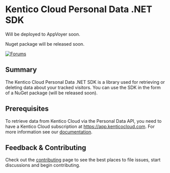 # Kentico Cloud Personal Data .NET SDK

Will be deployed to AppVoyer soon.

Nuget package will be released soon.

[![Forums](https://img.shields.io/badge/chat-on%20forums-orange.svg)](https://forums.kenticocloud.com)

## Summary

The Kentico Cloud Personal Data .NET SDK is a library used for retrieving or deleting data about your tracked visitors. You can use the SDK in the form of a NuGet package (will be released soon).

## Prerequisites

To retrieve data from Kentico Cloud via the Personal Data API, you need to have a Kentico Cloud subscription at <https://app.kenticocloud.com>. For more information see our [documentation](http://help.kenticocloud.com/).

## Feedback & Contributing
Check out the [contributing](https://github.com/Kentico/personal-data-sdk-net/blob/master/CONTRIBUTING.md) page to see the best places to file issues, start discussions and begin contributing.
